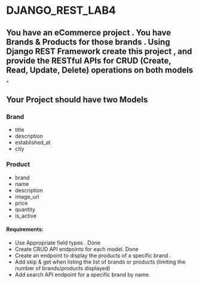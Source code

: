 # DJANGO_REST_LAB4

## You have an eCommerce project . You have Brands & Products for those brands . Using Django REST Framework create this project , and provide the RESTful APIs for CRUD (Create, Read, Update, Delete) operations on both models .

## Your Project should have two Models 

### Brand
- title
- description
- established_at
- city


### Product
- brand
- name
- description
- image_url
- price
- quantity
- is_active


#### Requirements:

- Use Appropriate field types . Done
- Create CRUD API endpoints for each model. Done
- Create an endpoint to display the products of a specific brand . 
- Add skip & get when listing the list of brands or products (limiting the number of brands/products displayed)
- Add search API endpoint for a specific brand by name. 
